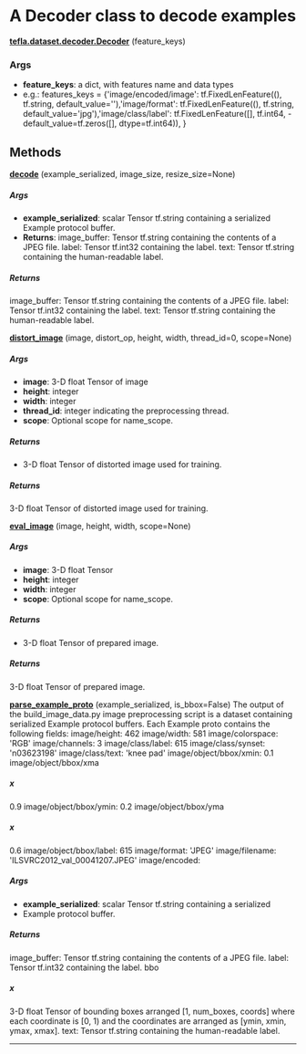 # A Decoder class to decode examples

<span class="extra_h1"><span style="color:black;"><a href=https://github.com/n3011/tefla/blob/master/tefla/dataset/decoder.py#L9 target="_blank"><b>tefla.dataset.decoder.Decoder</b></a></span>  (feature_keys)</span>

<h3>Args</h3>


 - **feature_keys**: a dict, with features name and data types
 - e.g.:
features_keys = {'image/encoded/image': tf.FixedLenFeature((), tf.string, default_value=''),'image/format': tf.FixedLenFeature((), tf.string, default_value='jpg'),'image/class/label': tf.FixedLenFeature([], tf.int64, - default_value=tf.zeros([], dtype=tf.int64)),
}

<h2>Methods</h2>

 <span class="hr_large"></span> 



<span class="extra_h2"><span style="color:black;"><a href=https://github.com/n3011/tefla/blob/master/tefla/dataset/decoder.py#L32 target="_blank"><b>decode</b></a></span>  (example_serialized,  image_size,  resize_size=None)</span>
<h5>Args</h5>


 - **example_serialized**: scalar Tensor tf.string containing a serialized
Example protocol buffer.
 - **Returns**:
image_buffer: Tensor tf.string containing the contents of a JPEG file.
label: Tensor tf.int32 containing the label.
text: Tensor tf.string containing the human-readable label.

<h5>Returns</h5>


image_buffer: Tensor tf.string containing the contents of a JPEG file.
label: Tensor tf.int32 containing the label.
text: Tensor tf.string containing the human-readable label.

 <span class="hr_large"></span> 



<span class="extra_h2"><span style="color:black;"><a href=https://github.com/n3011/tefla/blob/master/tefla/dataset/decoder.py#L85 target="_blank"><b>distort_image</b></a></span>  (image,  distort_op,  height,  width,  thread_id=0,  scope=None)</span>
<h5>Args</h5>


 - **image**: 3-D float Tensor of image
 - **height**: integer
 - **width**: integer
 - **thread_id**: integer indicating the preprocessing thread.
 - **scope**: Optional scope for name_scope.
<h5>Returns</h5>


 - 3-D float Tensor of distorted image used for training.

<h5>Returns</h5>


3-D float Tensor of distorted image used for training.

 <span class="hr_large"></span> 



<span class="extra_h2"><span style="color:black;"><a href=https://github.com/n3011/tefla/blob/master/tefla/dataset/decoder.py#L104 target="_blank"><b>eval_image</b></a></span>  (image,  height,  width,  scope=None)</span>
<h5>Args</h5>


 - **image**: 3-D float Tensor
 - **height**: integer
 - **width**: integer
 - **scope**: Optional scope for name_scope.
<h5>Returns</h5>


 - 3-D float Tensor of prepared image.

<h5>Returns</h5>


3-D float Tensor of prepared image.

 <span class="hr_large"></span> 



<span class="extra_h2"><span style="color:black;"><a href=https://github.com/n3011/tefla/blob/master/tefla/dataset/decoder.py#L133 target="_blank"><b>parse_example_proto</b></a></span>  (example_serialized,  is_bbox=False)</span>
The output of the build_image_data.py image preprocessing script is a dataset
containing serialized Example protocol buffers. Each Example proto contains
the following fields:
image/height: 462
image/width: 581
image/colorspace: 'RGB'
image/channels: 3
image/class/label: 615
image/class/synset: 'n03623198'
image/class/text: 'knee pad'
image/object/bbox/xmin: 0.1
image/object/bbox/xma<h5>x</h5>

 0.9
image/object/bbox/ymin: 0.2
image/object/bbox/yma<h5>x</h5>

 0.6
image/object/bbox/label: 615
image/format: 'JPEG'
image/filename: 'ILSVRC2012_val_00041207.JPEG'
image/encoded: <JPEG encoded string>

<h5>Args</h5>


 - **example_serialized**: scalar Tensor tf.string containing a serialized
 - Example protocol buffer.

<h5>Returns</h5>


image_buffer: Tensor tf.string containing the contents of a JPEG file.
label: Tensor tf.int32 containing the label.
bbo<h5>x</h5>

 3-D float Tensor of bounding boxes arranged [1, num_boxes, coords]
where each coordinate is [0, 1) and the coordinates are arranged as
[ymin, xmin, ymax, xmax].
text: Tensor tf.string containing the human-readable label.

 --------- 

